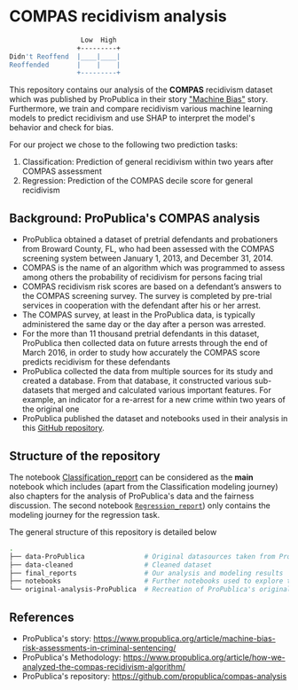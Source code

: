 # COMPAS recidivism analysis

```bash
                  Low  High
                 +---------+
Didn't Reoffend  |____|____|
Reoffended       |    |    |
                 +---------+
```

This repository contains our analysis of the **COMPAS** recidivism dataset which was published by ProPublica in their story ["Machine Bias"](https://www.propublica.org/article/machine-bias-risk-assessments-in-criminal-sentencing/) story. Furthermore, we train and compare  recidivism various machine learning models to predict recidivism and use SHAP to interpret the model's behavior and check for bias.

For our project we chose to the following two prediction tasks:
1) Classification: Prediction of general recidivism within two years after COMPAS assessment
2) Regression: Prediction of the COMPAS decile score for general recidivism

## Background: ProPublica's COMPAS analysis

- ProPublica obtained a dataset of pretrial defendants and probationers from Broward County, FL, who had been assessed with the COMPAS screening system between January 1, 2013, and December 31, 2014.
- COMPAS is the name of an algorithm which was programmed to assess among others the probability of recidivism for persons facing trial
- COMPAS recidivism risk scores are based on a defendant’s answers to the COMPAS screening survey. The survey is completed by pre-trial services in cooperation with the defendant after his or her arrest.
- The COMPAS survey, at least in the ProPublica data, is typically administered the same day or the day after a person was arrested.
- For the more than 11 thousand pretrial defendants in this dataset, ProPublica then collected data on future arrests through the end of March 2016, in order to study how accurately the COMPAS score predicts recidivism for these defendants
- ProPublica collected the data from multiple sources for its study and created a database. From that database, it constructed various sub-datasets that merged and calculated various important features. For example, an indicator for a re-arrest for a new crime within two years of the original one
- ProPublica published the dataset and notebooks used in their analysis in this [GitHub repository](https://github.com/propublica/compas-analysis).

## Structure of the repository

The notebook [Classification_report](final_reports/Classification_Report_Final.ipynb) can be considered as the **main** notebook which includes (apart from the Classification modeling journey) also chapters for the analysis of ProPublica's data and the fairness discussion. The second notebook [`Regression_report`](final_reports/Regression_Report_Final.ipynb)) only contains the modeling journey for the regression task.

The general structure of this repository is detailed below
```bash
.
├── data-ProPublica               # Original datasources taken from ProPublica's repository
├── data-cleaned                  # Cleaned dataset
├── final_reports                 # Our analysis and modeling results
├── notebooks                     # Further notebooks used to explore the COMPAS dataset and create the analysis
└── original-analysis-ProPublica  # Recreation of ProPublica's original analysis in Python
```

## References
- ProPublica's story: https://www.propublica.org/article/machine-bias-risk-assessments-in-criminal-sentencing/
- ProPublica's Methodology: https://www.propublica.org/article/how-we-analyzed-the-compas-recidivism-algorithm/
- ProPublica's repository: https://github.com/propublica/compas-analysis
